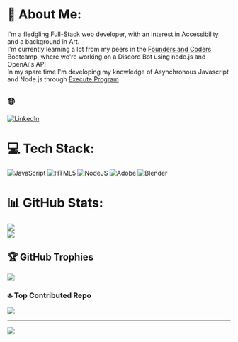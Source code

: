 # 💫 About Me:
I'm a fledgling Full-Stack web developer, with an interest in Accessibility and a background in Art.<br>
I'm currently learning a lot from my peers in the [Founders and Coders](https://www.foundersandcoders.com/ "Founders and Coders") Bootcamp, where we're working on a Discord Bot using node.js and OpenAi's API<br>
In my spare time I'm developing my knowledge of Asynchronous Javascript and Node.js through [Execute Program](https://www.executeprogram.com/ "Execute Program") <br>


## 🌐
[![LinkedIn](https://img.shields.io/badge/LinkedIn-%230077B5.svg?logo=linkedin&logoColor=white)](https://www.linkedin.com/in/chris--timms/) 

# 💻 Tech Stack:
![JavaScript](https://img.shields.io/badge/javascript-%23323330.svg?style=for-the-badge&logo=javascript&logoColor=%23F7DF1E) ![HTML5](https://img.shields.io/badge/html5-%23E34F26.svg?style=for-the-badge&logo=html5&logoColor=white) ![NodeJS](https://img.shields.io/badge/node.js-6DA55F?style=for-the-badge&logo=node.js&logoColor=white) ![Adobe](https://img.shields.io/badge/adobe-%23FF0000.svg?style=for-the-badge&logo=adobe&logoColor=white) ![Blender](https://img.shields.io/badge/blender-%23F5792A.svg?style=for-the-badge&logo=blender&logoColor=white)
# 📊 GitHub Stats:

![](https://github-readme-streak-stats.herokuapp.com/?user=chriscotimms&theme=great-gatsby&hide_border=false)<br/>
![](https://github-readme-stats.vercel.app/api/top-langs/?username=chriscotimms&theme=great-gatsby&hide_border=false&include_all_commits=true&count_private=true&layout=compact)

## 🏆 GitHub Trophies
![](https://github-profile-trophy.vercel.app/?username=chriscotimms&theme=discord&no-frame=true&no-bg=false&margin-w=4)

### 🔝 Top Contributed Repo
![](https://github-contributor-stats.vercel.app/api?username=chriscotimms&limit=5&theme=radical&combine_all_yearly_contributions=true)

---
[![](https://visitcount.itsvg.in/api?id=chriscotimms&icon=6&color=10)](https://visitcount.itsvg.in)

<!-- Proudly created with GPRM ( https://gprm.itsvg.in ) -->
